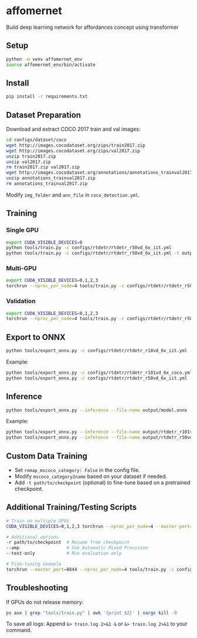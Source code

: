 # affomernet

Build deep learning network for affordances concept using transformer

## Setup

```bash
python -m venv affomernet_env
source affomernet_env/bin/activate
```

## Install

```bash
pip install -r requirements.txt
```

## Dataset Preparation

Download and extract COCO 2017 train and val images:

```bash
cd configs/dataset/coco
wget http://images.cocodataset.org/zips/train2017.zip
wget http://images.cocodataset.org/zips/val2017.zip
unzip train2017.zip
unzip val2017.zip
rm train2017.zip val2017.zip
wget http://images.cocodataset.org/annotations/annotations_trainval2017.zip
unzip annotations_trainval2017.zip
rm annotations_trainval2017.zip
```

Modify `img_folder` and `ann_file` in `coco_detection.yml`.

## Training

### Single GPU

```bash
export CUDA_VISIBLE_DEVICES=0
python tools/train.py -c configs/rtdetr/rtdetr_r50vd_6x_iit.yml
python tools/train.py -c configs/rtdetr/rtdetr_r50vd_6x_iit.yml -t output/rtdetr_r50vd_6x_coco/checkpoint0069.pth &> train.log 2>&1
```

### Multi-GPU

```bash
export CUDA_VISIBLE_DEVICES=0,1,2,3
torchrun --nproc_per_node=4 tools/train.py -c configs/rtdetr/rtdetr_r50vd_6x_iit.yml
```

### Validation

```bash
export CUDA_VISIBLE_DEVICES=0,1,2,3
torchrun --nproc_per_node=4 tools/train.py -c configs/rtdetr/rtdetr_r50vd_6x_iit.yml -r path/to/checkpoint --test-only
```

## Export to ONNX

```bash
python tools/export_onnx.py -c configs/rtdetr/rtdetr_r18vd_6x_iit.yml -r path/to/checkpoint --check
```

Example:
```bash
python tools/export_onnx.py -c configs/rtdetr/rtdetr_r101vd_6x_coco.yml -r output/rtdetr_r101vd_2x_coco_objects365_from_paddle.pth --check -f output/rtdetr_r101vd_coco_objects365.onnx
python tools/export_onnx.py -c configs/rtdetr/rtdetr_r50vd_6x_iit.yml -r output/rtdetr_r50vd_6x_iit/checkpoint0000.pth --check -f output/rtdetr_r50vd_6x_iit_1.onnx
```

## Inference

```bash
python tools/export_onnx.py --inference --file-name output/model.onnx --image path/to/your/image.jpg
```

Example:
```bash
python tools/export_onnx.py --inference --file-name output/rtdetr_r101vd_coco_objects365.onnx --image dataset/coco/val2017/000000000139.jpg
python tools/export_onnx.py --inference --file-name output/rtdetr_r50vd_6x_iit_1.onnx --image dataset/iit/data/VOCdevkit2012/VOC2012/JPEGImages/0.jpg
```

## Custom Data Training

- Set `remap_mscoco_category: False` in the config file.
- Modify `mscoco_category2name` based on your dataset if needed.
- Add `-t path/to/checkpoint` (optional) to fine-tune based on a pretrained checkpoint.

## Additional Training/Testing Scripts

```bash
# Train on multiple GPUs
CUDA_VISIBLE_DEVICES=0,1,2,3 torchrun --nproc_per_node=4 --master-port=8989 tools/train.py -c path/to/config &> train.log 2>&1 &

# Additional options
-r path/to/checkpoint  # Resume from checkpoint
--amp                  # Use Automatic Mixed Precision
--test-only            # Run evaluation only

# Fine-tuning example
torchrun --master_port=8844 --nproc_per_node=4 tools/train.py -c configs/rtdetr/rtdetr_r18vd_6x_coco.yml -t https://github.com/lyuwenyu/storage/releases/download/v0.1/rtdetr_r18vd_5x_coco_objects365_from_paddle.pth
```

## Troubleshooting

If GPUs do not release memory:
```bash
ps aux | grep "tools/train.py" | awk '{print $2}' | xargs kill -9
```

To save all logs:
Append `&> train.log 2>&1 &` or `&> train.log 2>&1` to your command.
